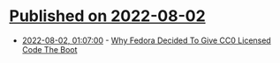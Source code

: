 # [Published on 2022-08-02](index.md)

* [2022-08-02, 01:07:00](https://soylentnews.org/article.pl?sid=22/07/31/130245&from=rss) - [Why Fedora Decided To Give CC0 Licensed Code The Boot](https://soylentnews.org/article.pl?sid=22/07/31/130245&from=rss)
